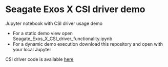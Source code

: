 # Seagate Exos X CSI driver demo
Jupyter notebook with CSI driver usage demo

- For a static demo view open Seagate_Exos_X_CSI_driver_functionality.ipynb
- For a dynamic demo execution download this repository and open with your local Jupyter

CSI driver code is available [here](https://github.com/Seagate/seagate-exos-x-csi)

